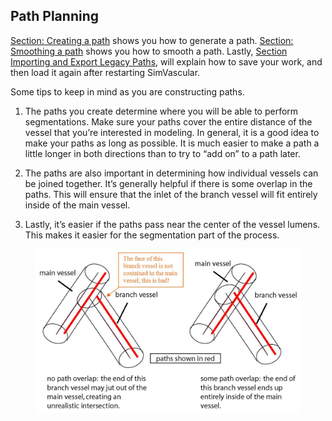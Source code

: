 ## Path Planning

[Section: Creating a path](#modelingCreatingPath) shows you how to generate a path. [Section: Smoothing a path](#modelingSmoothingPath) shows you how to smooth a path. Lastly, [Section Importing and Export Legacy Paths](#modelingImportingExportingPaths), will explain how to save your work, and then load it again after restarting SimVascular.

Some tips to keep in mind as you are constructing paths.

1. The paths you create determine where you will be able to perform segmentations. Make sure your paths cover the entire distance of the vessel that you’re interested in modeling. In general, it is a good idea to make your paths as long as possible. It is much easier to make a path a little longer in both directions than to try to “add on” to a path later.

2. The paths are also important in determining how individual vessels can be joined together. It’s generally helpful if there is some overlap in the paths. This will ensure that the inlet of the branch vessel will fit entirely inside of the main vessel.

3. Lastly, it’s easier if the paths pass near the center of the vessel lumens. This makes it easier for the segmentation part of the process.

<figure>
  <img class="svImg svImgMd"  src="/documentation/modeling/imgs/path_planning/pathplanningtips.jpg"> 
  <figcaption class="svCaption" ></figcaption>
</figure>
